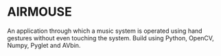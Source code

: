 # AIRMOUSE
An application through which a music system is operated using hand gestures without even touching the system. Build using Python, OpenCV, Numpy, Pyglet and AVbin.
